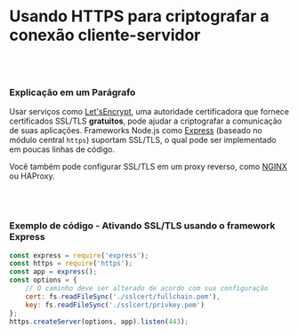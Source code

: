 # Usando HTTPS para criptografar a conexão cliente-servidor

<br/><br/>


### Explicação em um Parágrafo

Usar serviços como [Let'sEncrypt](https://letsencrypt.org/), uma autoridade certificadora que fornece certificados SSL/TLS __gratuitos__, pode ajudar a criptografar a comunicação de suas aplicações. Frameworks Node.js como [Express](http://expressjs.com/) (baseado no módulo central `https`) suportam SSL/TLS, o qual pode ser implementado em poucas linhas de código.

Você também pode configurar SSL/TLS em um proxy reverso, como [NGINX](http://nginx.org/en/docs/http/configuring_https_servers.html) ou HAProxy.

<br/><br/>

### Exemplo de código - Ativando SSL/TLS usando o framework Express

```javascript
const express = require('express');
const https = require('https');
const app = express();
const options = {
    // O caminho deve ser alterado de acordo com sua configuração
    cert: fs.readFileSync('./sslcert/fullchain.pem'),
    key: fs.readFileSync('./sslcert/privkey.pem')
};
https.createServer(options, app).listen(443);
```

<br/><br/>

